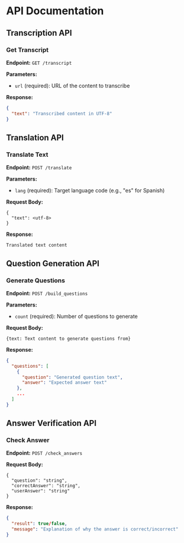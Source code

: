 # API Documentation

## Transcription API

### Get Transcript
**Endpoint:** `GET /transcript`

**Parameters:**
- `url` (required): URL of the content to transcribe

**Response:**
```json
{
  "text": "Transcribed content in UTF-8"
}
```

## Translation API

### Translate Text
**Endpoint:** `POST /translate`

**Parameters:**
- `lang` (required): Target language code (e.g., "es" for Spanish)

**Request Body:**
```
{
  "text": <utf-8>
}
```

**Response:**
```
Translated text content
```

## Question Generation API

### Generate Questions
**Endpoint:** `POST /build_questions`

**Parameters:**
- `count` (required): Number of questions to generate

**Request Body:**
```
{text: Text content to generate questions from}
```

**Response:**
```json
{
  "questions": [
    {
      "question": "Generated question text",
      "answer": "Expected answer text"
    },
    ...
  ]
}
```

## Answer Verification API

### Check Answer
**Endpoint:** `POST /check_answers`

**Request Body:**
```
{
  "question": "string",
  "correctAnswer": "string",
  "userAnswer": "string"
}
```

**Response:**
```json
{
  "result": true/false,
  "message": "Explanation of why the answer is correct/incorrect"
}
```
